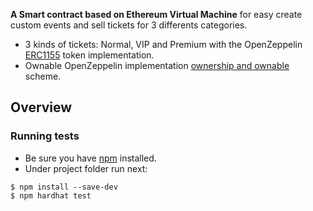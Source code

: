 
**A Smart contract based on Ethereum Virtual Machine** for easy create custom events and sell tickets for 3 differents categories.

 * 3 kinds of tickets: Normal, VIP and Premium with the OpenZeppelin [ERC1155](https://docs.openzeppelin.com/contracts/3.x/erc1155) token implementation.
 * Ownable OpenZeppelin implementation [ownership and ownable](https://docs.openzeppelin.com/contracts/4.x/access-control#ownership-and-ownable) scheme.

 ## Overview

### Running tests
 * Be sure you have [npm](https://www.npmjs.com/package/npm) installed.
 * Under project folder run next:

```console
$ npm install --save-dev
$ npm hardhat test
```
